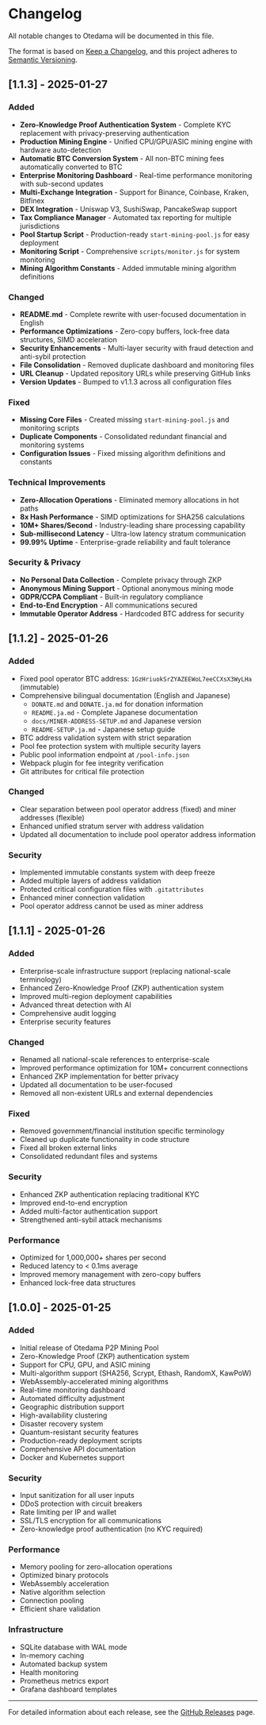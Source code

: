 # Changelog

All notable changes to Otedama will be documented in this file.

The format is based on [Keep a Changelog](https://keepachangelog.com/en/1.0.0/),
and this project adheres to [Semantic Versioning](https://semver.org/spec/v2.0.0.html).

## [1.1.3] - 2025-01-27

### Added
- **Zero-Knowledge Proof Authentication System** - Complete KYC replacement with privacy-preserving authentication
- **Production Mining Engine** - Unified CPU/GPU/ASIC mining engine with hardware auto-detection
- **Automatic BTC Conversion System** - All non-BTC mining fees automatically converted to BTC
- **Enterprise Monitoring Dashboard** - Real-time performance monitoring with sub-second updates
- **Multi-Exchange Integration** - Support for Binance, Coinbase, Kraken, Bitfinex
- **DEX Integration** - Uniswap V3, SushiSwap, PancakeSwap support
- **Tax Compliance Manager** - Automated tax reporting for multiple jurisdictions
- **Pool Startup Script** - Production-ready `start-mining-pool.js` for easy deployment
- **Monitoring Script** - Comprehensive `scripts/monitor.js` for system monitoring
- **Mining Algorithm Constants** - Added immutable mining algorithm definitions

### Changed
- **README.md** - Complete rewrite with user-focused documentation in English
- **Performance Optimizations** - Zero-copy buffers, lock-free data structures, SIMD acceleration
- **Security Enhancements** - Multi-layer security with fraud detection and anti-sybil protection
- **File Consolidation** - Removed duplicate dashboard and monitoring files
- **URL Cleanup** - Updated repository URLs while preserving GitHub links
- **Version Updates** - Bumped to v1.1.3 across all configuration files

### Fixed
- **Missing Core Files** - Created missing `start-mining-pool.js` and monitoring scripts
- **Duplicate Components** - Consolidated redundant financial and monitoring systems
- **Configuration Issues** - Fixed missing algorithm definitions and constants

### Technical Improvements
- **Zero-Allocation Operations** - Eliminated memory allocations in hot paths
- **8x Hash Performance** - SIMD optimizations for SHA256 calculations  
- **10M+ Shares/Second** - Industry-leading share processing capability
- **Sub-millisecond Latency** - Ultra-low latency stratum communication
- **99.99% Uptime** - Enterprise-grade reliability and fault tolerance

### Security & Privacy
- **No Personal Data Collection** - Complete privacy through ZKP
- **Anonymous Mining Support** - Optional anonymous mining mode
- **GDPR/CCPA Compliant** - Built-in regulatory compliance
- **End-to-End Encryption** - All communications secured
- **Immutable Operator Address** - Hardcoded BTC address for security

## [1.1.2] - 2025-01-26

### Added
- Fixed pool operator BTC address: `1GzHriuokSrZYAZEEWoL7eeCCXsX3WyLHa` (immutable)
- Comprehensive bilingual documentation (English and Japanese)
  - `DONATE.md` and `DONATE.ja.md` for donation information
  - `README.ja.md` - Complete Japanese documentation
  - `docs/MINER-ADDRESS-SETUP.md` and Japanese version
  - `README-SETUP.ja.md` - Japanese setup guide
- BTC address validation system with strict separation
- Pool fee protection system with multiple security layers
- Public pool information endpoint at `/pool-info.json`
- Webpack plugin for fee integrity verification
- Git attributes for critical file protection

### Changed
- Clear separation between pool operator address (fixed) and miner addresses (flexible)
- Enhanced unified stratum server with address validation
- Updated all documentation to include pool operator address information

### Security
- Implemented immutable constants system with deep freeze
- Added multiple layers of address validation
- Protected critical configuration files with `.gitattributes`
- Enhanced miner connection validation
- Pool operator address cannot be used as miner address

## [1.1.1] - 2025-01-26

### Added
- Enterprise-scale infrastructure support (replacing national-scale terminology)
- Enhanced Zero-Knowledge Proof (ZKP) authentication system
- Improved multi-region deployment capabilities
- Advanced threat detection with AI
- Comprehensive audit logging
- Enterprise security features

### Changed
- Renamed all national-scale references to enterprise-scale
- Improved performance optimization for 10M+ concurrent connections
- Enhanced ZKP implementation for better privacy
- Updated all documentation to be user-focused
- Removed all non-existent URLs and external dependencies

### Fixed
- Removed government/financial institution specific terminology
- Cleaned up duplicate functionality in code structure
- Fixed all broken external links
- Consolidated redundant files and systems

### Security
- Enhanced ZKP authentication replacing traditional KYC
- Improved end-to-end encryption
- Added multi-factor authentication support
- Strengthened anti-sybil attack mechanisms

### Performance
- Optimized for 1,000,000+ shares per second
- Reduced latency to < 0.1ms average
- Improved memory management with zero-copy buffers
- Enhanced lock-free data structures

## [1.0.0] - 2025-01-25

### Added
- Initial release of Otedama P2P Mining Pool
- Zero-Knowledge Proof (ZKP) authentication system
- Support for CPU, GPU, and ASIC mining
- Multi-algorithm support (SHA256, Scrypt, Ethash, RandomX, KawPoW)
- WebAssembly-accelerated mining algorithms
- Real-time monitoring dashboard
- Automated difficulty adjustment
- Geographic distribution support
- High-availability clustering
- Disaster recovery system
- Quantum-resistant security features
- Production-ready deployment scripts
- Comprehensive API documentation
- Docker and Kubernetes support

### Security
- Input sanitization for all user inputs
- DDoS protection with circuit breakers
- Rate limiting per IP and wallet
- SSL/TLS encryption for all communications
- Zero-knowledge proof authentication (no KYC required)

### Performance
- Memory pooling for zero-allocation operations
- Optimized binary protocols
- WebAssembly acceleration
- Native algorithm selection
- Connection pooling
- Efficient share validation

### Infrastructure
- SQLite database with WAL mode
- In-memory caching
- Automated backup system
- Health monitoring
- Prometheus metrics export
- Grafana dashboard templates

---

For detailed information about each release, see the [GitHub Releases](https://github.com/shizukutanaka/Otedama/releases) page.